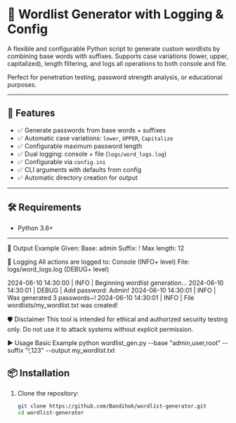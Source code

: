 # 🔐 Wordlist Generator with Logging & Config

A flexible and configurable Python script to generate custom wordlists by combining base words with suffixes. Supports case variations (lower, upper, capitalized), length filtering, and logs all operations to both console and file.

Perfect for penetration testing, password strength analysis, or educational purposes.

---

## 🚀 Features

- ✅ Generate passwords from base words + suffixes  
- ✅ Automatic case variations: `lower`, `UPPER`, `Capitalize`  
- ✅ Configurable maximum password length  
- ✅ Dual logging: console + file (`logs/word_logs.log`)  
- ✅ Configurable via `config.ini`  
- ✅ CLI arguments with defaults from config  
- ✅ Automatic directory creation for output  

---

## 🛠️ Requirements

- Python 3.6+

---
📁 Output Example 
Given: 
Base: admin
Suffix: !
Max length: 12

📜 Logging 
All actions are logged to: 
Console (INFO+ level)
File: logs/word_logs.log (DEBUG+ level)


2024-06-10 14:30:00 | INFO | Beginning wordlist generation...
2024-06-10 14:30:01 | DEBUG | Add password: Admin!
2024-06-10 14:30:01 | INFO | Was generated 3 passwords~!
2024-06-10 14:30:01 | INFO | File wordlists/my_wordlist.txt was created!

🛡️ Disclaimer 
This tool is intended for ethical and authorized security testing only.
Do not use it to attack systems without explicit permission. 

▶️ Usage 
Basic Example 
python wordlist_gen.py --base "admin,user,root" --suffix "!,123" --output my_wordlist.txt

## 📦 Installation

1. Clone the repository:
   ```bash
   git clone https://github.com/Bandihok/wordlist-generator.git
   cd wordlist-generator
